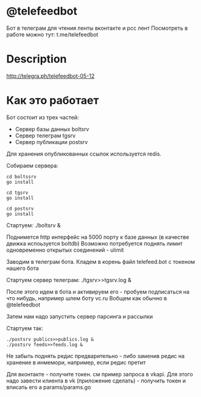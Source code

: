 # @telefeedbot

Бот в телеграм для чтения ленты вконтакте и рсс лент
Посмотреть в работе можно тут: t.me/telefeedbot

# Description
http://telegra.ph/telefeedbot-05-12


# Как это работает

Бот состоит из трех частей:
 - Сервер базы данных boltsrv
 - Сервер телеграм tgsrv
 - Сервер публикации postsrv

Для хранения опубликованных ссылок используется redis.

Собираем сервера:

```
cd boltssrv
go install

cd tgsrv 
go install

cd postsrv 
go install
```

Стартуем: ./boltsrv &

Поднимется http интерфейс на 5000 порту к базе данных (в качестве движка испоьзуется boltdb)
Возможно потребуется поднять лимит одновременно открытых соединений - ulimit


Заводим в телеграм бота.
Кладем в корень файл telefeed.bot c токеном нашего бота

Стартуем сервер телеграм: ./tgsrv>>tgsrv.log &

После этого идем в бота и активируем его - пробуем подписаться на что нибудь, например шлем боту vc.ru
Вобщем как обычно в @telefeedbot


Затем нам надо запустить сервер парсинга и рассылки

Стартуем  так: 
```
./postsrv publics>>publics.log &
./postsrv feeds>>feeds.log &
```
Не забыть поднять редис предварительно - либо заменив редис на хранение в инмемори, например, если редис претит

Для вконтакте - получите токен. см пример запроса в vkapi. Для этого надо завести клиента в vk (приложение сделать) - получить токен и вписать его а params/params.go
